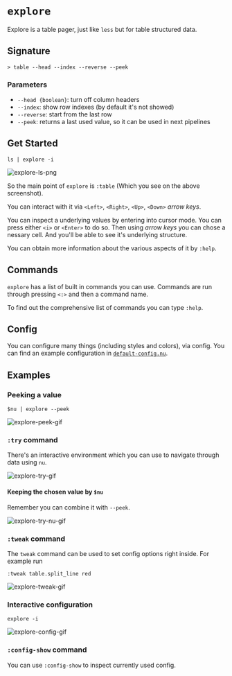 # `explore`

Explore is a table pager, just like `less` but for table structured data.

## Signature

`> table --head --index --reverse --peek`

### Parameters

- `--head {boolean}`: turn off column headers
- `--index`: show row indexes (by default it's not showed)
- `--reverse`: start from the last row
- `--peek`: returns a last used value, so it can be used in next pipelines

## Get Started

```nu
ls | explore -i
```

![explore-ls-png](https://user-images.githubusercontent.com/20165848/207849604-421312e3-537f-4b2e-b83e-f1f83f2a79d5.png)

So the main point of `explore` is `:table` (Which you see on the above screenshot).

You can interact with it via `<Left>`, `<Right>`, `<Up>`, `<Down>` _arrow keys_.

You can inspect a underlying values by entering into cursor mode. You can press either `<i>` or `<Enter>` to do so.
Then using _arrow keys_ you can chose a nessary cell.
And you'll be able to see it's underlying structure.

You can obtain more information about the various aspects of it by `:help`.

## Commands

`explore` has a list of built in commands you can use. Commands are run through pressing `<:>` and then a command name.

To find out the comprehensive list of commands you can type `:help`.

## Config

You can configure many things (including styles and colors), via config.
You can find an example configuration in [`default-config.nu`](https://github.com/nushell/nushell/blob/main/crates/nu-utils/src/sample_config/default_config.nu).

## Examples

### Peeking a value

```nu
$nu | explore --peek
```

![explore-peek-gif](https://user-images.githubusercontent.com/20165848/207854897-35cb7b1d-7f7d-4ae2-9ec8-df19ac04ac99.gif)

### `:try` command

There's an interactive environment which you can use to navigate through data using `nu`.

![explore-try-gif](https://user-images.githubusercontent.com/20165848/208159049-0954c327-9cdf-4cb3-a6e9-e3ba86fde55c.gif)

#### Keeping the chosen value by `$nu`

Remember you can combine it with `--peek`.

![explore-try-nu-gif](https://user-images.githubusercontent.com/20165848/208161203-96b51209-726d-449a-959a-48b205c6f55a.gif)

### `:tweak` command

The `tweak` command can be used to set config options right inside.
For example run

```
:tweak table.split_line red
```

![explore-tweak-gif](https://user-images.githubusercontent.com/20165848/207865839-992476b1-1bdb-44eb-92ce-19a761beaebf.gif)

### Interactive configuration

```nu
explore -i
```

![explore-config-gif](https://user-images.githubusercontent.com/20165848/207876962-18a1b8b4-a1a9-4024-8ca4-efb7beabc431.gif)

### `:config-show` command

You can use `:config-show` to inspect currently used config.
